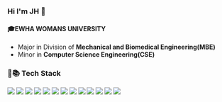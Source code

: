 ### Hi I'm JH 👋
#### :mortar_board:EWHA WOMANS UNIVERSITY
- Major in Division of **Mechanical and Biomedical Engineering(MBE)**
- Minor in **Computer Science Engineering(CSE)**
### :muscle::books: Tech Stack
<img src="https://img.shields.io/badge/C-A8B9CC?style=falt-square&logo=c&logoColor=white"/></a>
<img src="https://img.shields.io/badge/Python-blue?style=falt-square&logo=Python&logoColor=white"/></a>
<img src="https://img.shields.io/badge/PyTorch-EE4C2C?style=falt-square&logo=PyTorch&logoColor=white"/></a>
<img src="https://img.shields.io/badge/TensorFlow-FF6F00?style=falt-square&logo=TensorFlow&logoColor=white"/></a>
<img src="https://img.shields.io/badge/Keras-D00000?style=falt-square&logo=Keras&logoColor=white"/></a>
<img src="https://img.shields.io/badge/OpenCV-5C3EE8?style=falt-square&logo=OpenCV&logoColor=white"/></a>
<img src="https://img.shields.io/badge/Linux-FCC624?style=falt-square&logo=Linux&logoColor=white"/></a>
<img src="https://img.shields.io/badge/Ubuntu-E95420?style=falt-square&logo=Ubuntu&logoColor=white"/></a>
<img src="https://img.shields.io/badge/VirtualBox-183A61?style=falt-square&logo=VirtualBox&logoColor=white"/></a>
<img src="https://img.shields.io/badge/Git-F05032?style=falt-square&logo=Git&logoColor=white"/></a>
<img src="https://img.shields.io/badge/Docker-2496ED?style=falt-square&logo=Docker&logoColor=white"/></a>
<img src="https://img.shields.io/badge/MSSQL-CC2927?style=falt-square&logo=Microsoft SQL Server&logoColor=white"/></a>
<img src="https://img.shields.io/badge/R-276DC3?style=falt-square&logo=R&logoColor=white"/></a>


<!--
**jiho-030/jiho-030** is a ✨ _special_ ✨ repository because its `README.md` (this file) appears on your GitHub profile.

Here are some ideas to get you started:

- 🔭 I’m currently working on ...
- 🌱 I’m currently learning ...
- 👯 I’m looking to collaborate on ...
- 🤔 I’m looking for help with ...
- 💬 Ask me about ...
- 📫 How to reach me: ...
- 😄 Pronouns: ...
- ⚡ Fun fact: ...

<a href="버튼을 눌렀을 때 이동할 링크" target="_blank"><img src="https://img.shields.io/badge/뱃지레이블-배경색?style=뱃지모양&logo=로고&logoColor=로고색상"/></a>
-->
